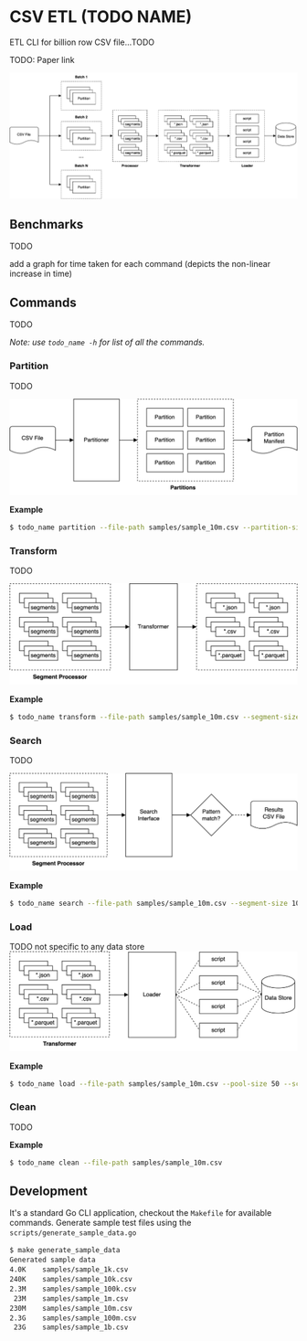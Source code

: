 # CSV ETL (TODO NAME)

ETL CLI for billion row CSV file...TODO

TODO: Paper link

![system](docs/diagrams/system.png)

## Benchmarks
TODO

add a graph for time taken for each command (depicts the non-linear increase in time)

## Commands
TODO

_Note: use `todo_name -h` for list of all the commands._

### Partition
TODO

![partitioner](docs/diagrams/partitioner.png)

**Example**

```sh
$ todo_name partition --file-path samples/sample_10m.csv --partition-size 100000
```

### Transform
TODO

![transformer](docs/diagrams/transformer.png)

**Example**

```sh
$ todo_name transform --file-path samples/sample_10m.csv --segment-size 10000
```

### Search
TODO

![search-interface](docs/diagrams/search-interface.png)

**Example**

```sh
$ todo_name search --file-path samples/sample_10m.csv --segment-size 10000 --pattern abc
```

### Load
TODO
not specific to any data store
![loader](docs/diagrams/loader.png)

**Example**

```sh
$ todo_name load --file-path samples/sample_10m.csv --pool-size 50 --script-path ./scripts/sample_load_script.sh
```

### Clean
TODO

**Example**

```sh
$ todo_name clean --file-path samples/sample_10m.csv
```

## Development

It's a standard Go CLI application, checkout the `Makefile` for available commands. Generate sample test files using the `scripts/generate_sample_data.go`

```sh
$ make generate_sample_data
Generated sample data
4.0K    samples/sample_1k.csv
240K    samples/sample_10k.csv
2.3M    samples/sample_100k.csv
 23M    samples/sample_1m.csv
230M    samples/sample_10m.csv
2.3G    samples/sample_100m.csv
 23G    samples/sample_1b.csv
```
